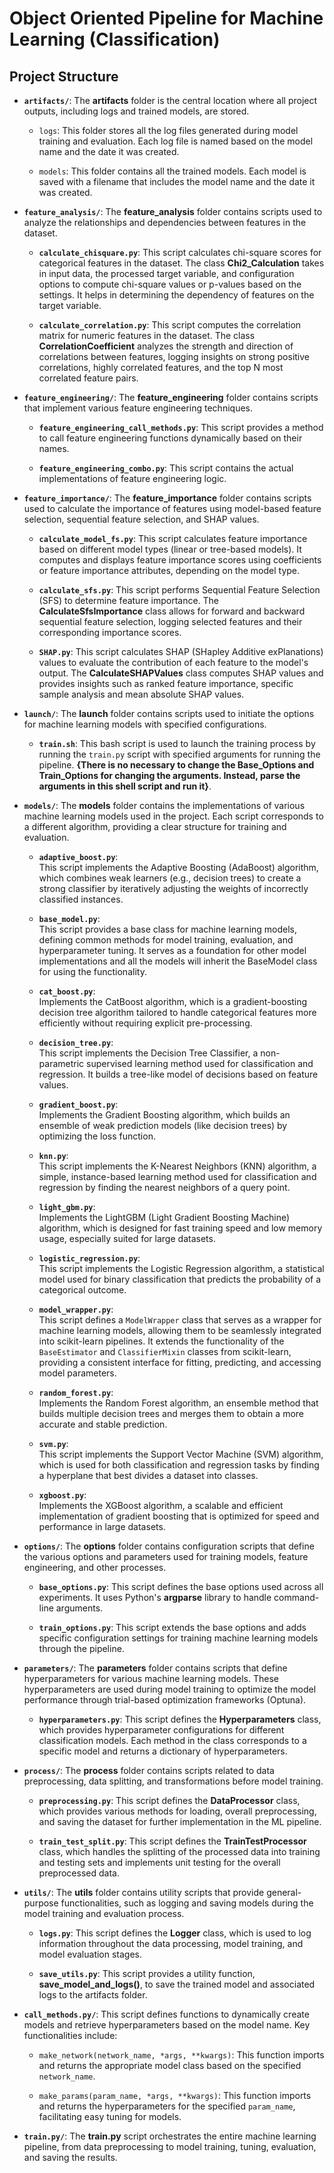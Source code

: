 # Object Oriented Pipeline for Machine Learning (Classification)





## Project Structure

- **`artifacts/`**:
The **artifacts** folder is the central location where all project outputs, including logs and trained models, are stored.

    - `logs`:
      This folder stores all the log files generated during model training and evaluation. Each log file is named based on the model name and the date it was created.
      
    - `models`:
      This folder contains all the trained models. Each model is saved with a filename that includes the model name and the date it was created.
 
- **`feature_analysis/`**:
The **feature_analysis** folder contains scripts used to analyze the relationships and dependencies between features in the dataset.

    - **`calculate_chisquare.py`**:
      This script calculates chi-square scores for categorical features in the dataset. The class **Chi2_Calculation** takes in input data, the processed target variable, and configuration options to compute chi-square values or p-values based on the settings. It helps in determining the dependency of features on the target variable.
      
    - **`calculate_correlation.py`**:
      This script computes the correlation matrix for numeric features in the dataset. The class **CorrelationCoefficient** analyzes the strength and direction of correlations between features, logging insights on strong positive correlations, highly correlated features, and the top N most correlated feature pairs.
 
- **`feature_engineering/`**:
The **feature_engineering** folder contains scripts that implement various feature engineering techniques.

    - **`feature_engineering_call_methods.py`**:
      This script provides a method to call feature engineering functions dynamically based on their names.
      
    - **`feature_engineering_combo.py`**:
      This script contains the actual implementations of feature engineering logic. 

- **`feature_importance/`**:
The **feature_importance** folder contains scripts used to calculate the importance of features using model-based feature selection, sequential feature selection, and SHAP values.

    - **`calculate_model_fs.py`**:
      This script calculates feature importance based on different model types (linear or tree-based models). It computes and displays feature importance scores using coefficients or feature importance attributes, depending on the model type.
    - **`calculate_sfs.py`**:
      This script performs Sequential Feature Selection (SFS) to determine feature importance. The **CalculateSfsImportance** class allows for forward and backward sequential feature selection, logging selected features and their corresponding importance scores.
      
    - **`SHAP.py`**:
      This script calculates SHAP (SHapley Additive exPlanations) values to evaluate the contribution of each feature to the model's output. The **CalculateSHAPValues** class computes SHAP values and provides insights such as ranked feature importance, specific sample analysis and mean absolute SHAP values.
 
- **`launch/`**:
The **launch** folder contains scripts used to initiate the options for machine learning models with specified configurations.

    - **`train.sh`**:
      This bash script is used to launch the training process by running the `train.py` script with specified arguments for running the pipeline. **{There is no necessary to change the Base_Options and Train_Options for changing the arguments. Instead, parse the arguments in this shell script and run it}**.
 

- **`models/`**:
The **models** folder contains the implementations of various machine learning models used in the project. Each script corresponds to a different algorithm, providing a clear structure for training and evaluation.
    
    - **`adaptive_boost.py`**:  
      This script implements the Adaptive Boosting (AdaBoost) algorithm, which combines weak learners (e.g., decision trees) to create a strong classifier by iteratively adjusting the weights of incorrectly classified instances.
    
    - **`base_model.py`**:  
      This script provides a base class for machine learning models, defining common methods for model training, evaluation, and hyperparameter tuning. It serves as a foundation for other model implementations and all the models will inherit the BaseModel class for using the functionality. 
    
    - **`cat_boost.py`**:  
      Implements the CatBoost algorithm, which is a gradient-boosting decision tree algorithm tailored to handle categorical features more efficiently without requiring explicit pre-processing.
    
    - **`decision_tree.py`**:  
      This script implements the Decision Tree Classifier, a non-parametric supervised learning method used for classification and regression. It builds a tree-like model of decisions based on feature values.
    
    - **`gradient_boost.py`**:  
      Implements the Gradient Boosting algorithm, which builds an ensemble of weak prediction models (like decision trees) by optimizing the loss function.
    
    - **`knn.py`**:  
      This script implements the K-Nearest Neighbors (KNN) algorithm, a simple, instance-based learning method used for classification and regression by finding the nearest neighbors of a query point.
    
    - **`light_gbm.py`**:  
      Implements the LightGBM (Light Gradient Boosting Machine) algorithm, which is designed for fast training speed and low memory usage, especially suited for large datasets.
    
    - **`logistic_regression.py`**:  
      This script implements the Logistic Regression algorithm, a statistical model used for binary classification that predicts the probability of a categorical outcome.
    
    - **`model_wrapper.py`**:  
      This script defines a `ModelWrapper` class that serves as a wrapper for machine learning models, allowing them to be seamlessly integrated into scikit-learn pipelines. It extends the functionality of the `BaseEstimator` and `ClassifierMixin` classes from scikit-learn, providing a consistent interface for fitting, predicting, and accessing model parameters.
    
    - **`random_forest.py`**:  
      Implements the Random Forest algorithm, an ensemble method that builds multiple decision trees and merges them to obtain a more accurate and stable prediction.
    
    - **`svm.py`**:  
      This script implements the Support Vector Machine (SVM) algorithm, which is used for both classification and regression tasks by finding a hyperplane that best divides a dataset into classes.
    
    - **`xgboost.py`**:  
      Implements the XGBoost algorithm, a scalable and efficient implementation of gradient boosting that is optimized for speed and performance in large datasets.

- **`options/`**:
  The **options** folder contains configuration scripts that define the various options and parameters used for training models, feature engineering, and other processes.
  
    - **`base_options.py`**:
      This script defines the base options used across all experiments. It uses Python's **argparse** library to handle command-line arguments.
      
    - **`train_options.py`**:
      This script extends the base options and adds specific configuration settings for training machine learning models through the pipeline.

- **`parameters/`**:
  The **parameters** folder contains scripts that define hyperparameters for various machine learning models. These hyperparameters are used during model training to optimize the model performance through trial-based optimization frameworks (Optuna).

    - **`hyperparameters.py`**:
      This script defines the **Hyperparameters** class, which provides hyperparameter configurations for different classification models. Each method in the class corresponds to a specific model and returns a dictionary of hyperparameters.

- **`process/`**:
  The **process** folder contains scripts related to data preprocessing, data splitting, and transformations before model training. 

    - **`preprocessing.py`**:
      This script defines the **DataProcessor** class, which provides various methods for loading, overall preprocessing, and saving the dataset for further implementation in the ML pipeline.
      
    - **`train_test_split.py`**:
       This script defines the **TrainTestProcessor** class, which handles the splitting of the processed data into training and testing sets and implements unit testing for the overall preprocessed data.

- **`utils/`**:
  The **utils** folder contains utility scripts that provide general-purpose functionalities, such as logging and saving models during the model training and evaluation process.
  
    - **`logs.py`**:
      This script defines the **Logger** class, which is used to log information throughout the data processing, model training, and model evaluation stages.
      
    - **`save_utils.py`**:
      This script provides a utility function, **save_model_and_logs()**, to save the trained model and associated logs to the artifacts folder.

- **`call_methods.py/`**:
This script defines functions to dynamically create models and retrieve hyperparameters based on the model name. Key functionalities include:

    - `make_network(network_name, *args, **kwargs)`: This function imports and returns the appropriate model class based on the specified `network_name`.
      
    - `make_params(param_name, *args, **kwargs)`: This function imports and returns the hyperparameters for the specified `param_name`, facilitating easy tuning for models.
      
- **`train.py/`**:
 The **train.py** script orchestrates the entire machine learning pipeline, from data preprocessing to model training, tuning, evaluation, and saving the results. 


